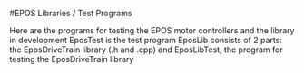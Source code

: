 #EPOS Libraries / Test Programs

Here are the programs for testing the EPOS motor controllers and the library in development
EposTest is the test program
EposLib consists of 2 parts: the EposDriveTrain library (.h and .cpp) and EposLibTest, the program for testing the EposDriveTrain library
